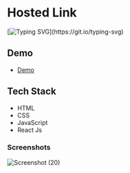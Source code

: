 # Hosted Link
[![Typing SVG](https://readme-typing-svg.demolab.com?font=Fira+Code&pause=1000&color=F7701A&random=false&width=435&lines=Hi!+Guys++%F0%9F%91%8B;This+is+my+tic+tac+toe+Project.)](https://git.io/typing-svg)


## Demo


- [Demo](https://priyojeet-tic-tac-toe.netlify.app/)

## Tech Stack

- HTML
- CSS
- JavaScript
- React Js


### Screenshots
![Screenshot (20)](https://github.com/PriyajitMaity/projects/assets/134254753/487027cc-b618-40a1-8637-3796fe6a045b)

